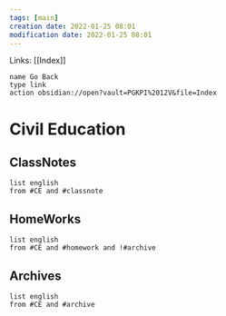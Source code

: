 ```yaml
---
tags: [main]
creation date: 2022-01-25 08:01
modification date: 2022-01-25 08:01
---
```


Links: [[Index]]
```button
name Go Back
type link
action obsidian://open?vault=PGKPI%2012V&file=Index
```
# Civil Education
## ClassNotes
```dataview
list english
from #CE and #classnote
```
## HomeWorks
```dataview
list english
from #CE and #homework and !#archive
```
## Archives
```dataview
list english
from #CE and #archive
```
